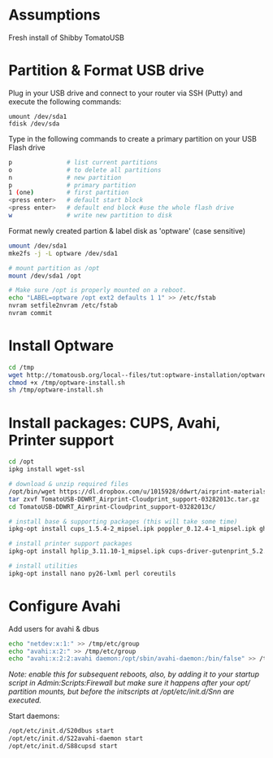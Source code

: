 # Assumptions 

Fresh install of Shibby TomatoUSB

# Partition & Format USB drive

Plug in your USB drive and connect to your router via SSH (Putty) and execute the following commands:

    umount /dev/sda1
    fdisk /dev/sda

Type in the following commands to create a primary partition on your USB Flash drive

```sh
p               # list current partitions
o               # to delete all partitions
n               # new partition
p               # primary partition
1 (one)         # first partition
<press enter>   # default start block
<press enter>   # default end block #use the whole flash drive
w               # write new partition to disk
```

Format newly created partion & label disk as 'optware' (case sensitive)

```sh
umount /dev/sda1
mke2fs -j -L optware /dev/sda1

# mount partition as /opt
mount /dev/sda1 /opt

# Make sure /opt is properly mounted on a reboot.
echo "LABEL=optware /opt ext2 defaults 1 1" >> /etc/fstab
nvram setfile2nvram /etc/fstab 
nvram commit
```

# Install Optware

```sh
cd /tmp
wget http://tomatousb.org/local--files/tut:optware-installation/optware-install.sh -O - | tr -d '\r' > /tmp/optware-install.sh
chmod +x /tmp/optware-install.sh
sh /tmp/optware-install.sh
```

# Install packages: CUPS, Avahi, Printer support

```sh
cd /opt
ipkg install wget-ssl

# download & unzip required files
/opt/bin/wget https://dl.dropbox.com/u/1015928/ddwrt/airprint-materials/TomatoUSB-DDWRT_Airprint-Cloudprint_support-03282013c.tar.gz --no-check-certificate
tar zxvf TomatoUSB-DDWRT_Airprint-Cloudprint_support-03282013c.tar.gz
cd TomatoUSB-DDWRT_Airprint-Cloudprint_support-03282013c/

# install base & supporting packages (this will take some time)
ipkg-opt install cups_1.5.4-2_mipsel.ipk poppler_0.12.4-1_mipsel.ipk ghostscript_8.71-3_mipsel.ipk dbus_1.2.16-2_mipsel.ipk avahi_0.6.30-2_mipsel.ipk

# install printer support packages
ipkg-opt install hplip_3.11.10-1_mipsel.ipk cups-driver-gutenprint_5.2.9-1_mipsel.ipk  gutenprint_5.2.9-1_mipsel.ipk

# install utilities
ipkg-opt install nano py26-lxml perl coreutils 
```

# Configure Avahi

Add users for avahi & dbus

```sh
echo "netdev:x:1:" >> /tmp/etc/group 
echo "avahi:x:2:" >> /tmp/etc/group 
echo "avahi:x:2:2:avahi daemon:/opt/sbin/avahi-daemon:/bin/false" >> /tmp/etc/passwd
```

*Note: enable this for subsequent reboots, also, by adding it to your startup script in Admin:Scripts:Firewall
but make sure it happens _after_ your opt/ partition mounts, but _before_ the initscripts at
/opt/etc/init.d/Snn  are executed.*

Start daemons:

```sh
/opt/etc/init.d/S20dbus start
/opt/etc/init.d/S22avahi-daemon start
/opt/etc/init.d/S88cupsd start
```
